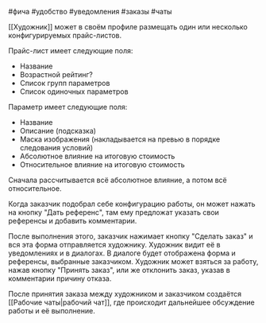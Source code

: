 #фича #удобство #уведомления #заказы #чаты 

[[Художник]] может в своём профиле размещать один или несколько конфигурируемых прайс-листов.

Прайс-лист имеет следующие поля:
- Название
- Возрастной рейтинг?
- Список групп параметров
- Список одиночных параметров

Параметр имеет следующие поля:
- Название
- Описание (подсказка)
- Маска изображения (накладывается на превью в порядке следования условий)
- Абсолютное влияние на итоговую стоимость
- Относительное влияние на итоговую стоимость

Сначала рассчитывается 
всё абсолютное влияние, а потом всё относительное. 

Когда заказчик подобрал себе конфигурацию работы, он может нажать на кнопку "Дать референс", там ему предложат указать свои референсы и добавить комментарии.

После выполнения этого, заказчик нажимает кнопку "Сделать заказ" и вся эта форма отправляется художнику. Художник видит её в уведомлениях и в диалогах. В диалоге будет отображена форма и референсы, выбранные заказчиком. 
Художник может взяться за работу, нажав кнопку "Принять заказ", или же отклонить заказ, указав 
в комментарии причину отказа. 

После принятия заказа между художником и заказчиком создаётся [[Рабочие чаты|рабочий чат]], где происходит дальнейшее обсуждение работы и её выполнение.





